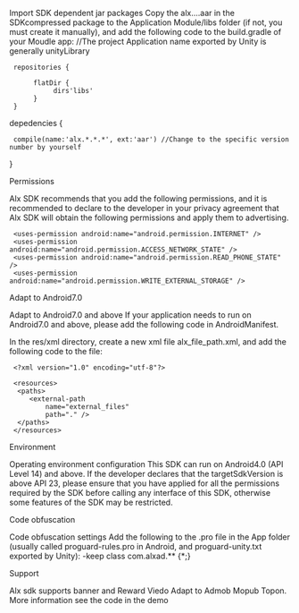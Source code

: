 Import SDK
dependent jar packages Copy the alx....aar in the SDKcompressed package to the Application Module/libs folder (if not, you must create it manually), and add the following code to the build.gradle of your Moudle app: //The project Application name exported by Unity is generally unityLibrary 

     repositories {
     
          flatDir {
               dirs'libs'
          }      
     }



depedencies {

     compile(name:'alx.*.*.*', ext:'aar') //Change to the specific version number by yourself

}

Permissions

Alx SDK recommends that you add the following permissions, and it is recommended to declare to the developer in your privacy agreement that Alx SDK will obtain the following permissions and apply them to advertising.

     <uses-permission android:name="android.permission.INTERNET" />
     <uses-permission android:name="android.permission.ACCESS_NETWORK_STATE" />
     <uses-permission android:name="android.permission.READ_PHONE_STATE" />
     <uses-permission android:name="android.permission.WRITE_EXTERNAL_STORAGE" />


Adapt to Android7.0

Adapt to Android7.0 and above If your application needs to run on Android7.0 and above, please add the following code in AndroidManifest.

   <provider
          android:name="com.alxad.provider.AlxFileProvider"
          android:authorities="${applicationId}.alxfileprovider"
          android:exported="false"
          android:grantUriPermissions="true">
       <meta-data
          android:name="android.support.FILE_PROVIDER_PATHS"
          android:resource="@xml/alx_file_path" />
   </provider>

In the res/xml directory, create a new xml file alx_file_path.xml, and add the following code to the file:

     <?xml version="1.0" encoding="utf-8"?>

     <resources>
      <paths>
         <external-path
             name="external_files"
             path="." />
      </paths>
     </resources>

Environment

Operating environment configuration This SDK can run on Android4.0 (API Level 14) and above. If the developer declares that the targetSdkVersion is above API 23, please ensure that you have applied for all the permissions required by the SDK before calling any interface of this SDK, otherwise some features of the SDK may be restricted.

Code obfuscation

Code obfuscation settings Add the following to the .pro file in the App folder (usually called proguard-rules.pro in Android, and proguard-unity.txt exported by Unity):
-keep class com.alxad.** {*;}

Support

Alx sdk supports banner and Reward Viedo Adapt to Admob Mopub Topon. More information see the code in the demo


